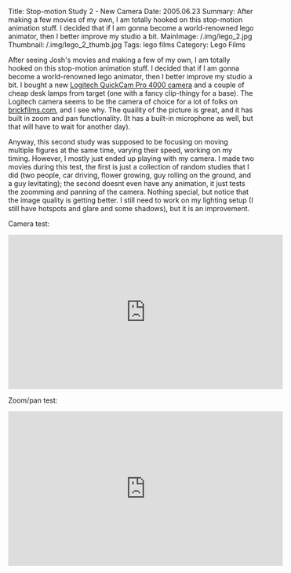 Title: Stop-motion Study 2 - New Camera
Date: 2005.06.23
Summary: After making a few movies of my own, I am totally hooked on this stop-motion animation stuff. I decided that if I am gonna become a world-renowned lego animator, then I better improve my studio a bit.
MainImage: /.img/lego_2.jpg
Thumbnail: /.img/lego_2_thumb.jpg
Tags: lego films
Category: Lego Films

After seeing Josh's movies and making a few of my own, I am totally hooked on this stop-motion animation stuff. I decided that if I am gonna become a world-renowned lego animator, then I better improve my studio a bit. I bought a new [Logitech QuickCam Pro 4000 camera][Camera] and a couple of cheap desk lamps from target (one with a fancy clip-thingy for a base). The Logitech camera seems to be the camera of choice for a lot of folks on [brickfilms.com][BrickFilms], and I see why. The quaility of the picture is great, and it has built in zoom and pan functionality. (It has a built-in microphone as well, but that will have to wait for another day).

Anyway, this second study was supposed to be focusing on moving multiple figures at the same time, varying their speed, working on my timing. However, I mostly just ended up playing with my camera. I made two movies during this test, the first is just a collection of random studies that I did (two people, car driving, flower growing, guy rolling on the ground, and a guy levitating); the second doesnt even have any animation, it just tests the zoomming and panning of the camera. Nothing special, but notice that the image quality is getting better. I still need to work on my lighting setup (I still have hotspots and glare and some shadows), but it is an improvement.

Camera test:

<p>
<iframe width="560" height="315" src="https://www.youtube.com/embed/nJCn7nCAhjY?rel=0" frameborder="0" allow="accelerometer; autoplay; encrypted-media; gyroscope; picture-in-picture" allowfullscreen></iframe>
</p>

Zoom/pan test:

<iframe width="560" height="315" src="https://www.youtube.com/embed/biRo_NJ2_pw?rel=0" frameborder="0" allow="accelerometer; autoplay; encrypted-media; gyroscope; picture-in-picture" allowfullscreen></iframe>


[Camera]: http://www.logitech.com/index.cfm?page=products/details&amp;CRID=4&amp;amp;CONTENTID=5042&amp;countryid=19&amp;languageid=1
[BrickFilms]: http://www.brickfilms.com/resources.php
